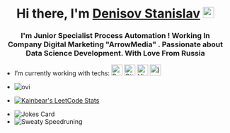 <h1 align="center">Hi there, I'm <a href="https://vk.com/kainbear" target="_blank">Denisov Stanislav</a> 
<img src="https://raw.githubusercontent.com/Tarikul-Islam-Anik/Animated-Fluent-Emojis/master/Emojis/Smilies/Blue%20Heart.png" alt="Blue Heart" width="25" height="25" />
<h3 align="center">I'm Junior Specialist Process Automation !  Working In Company Digital Marketing "ArrowMedia" . Passionate about Data Science Development. With Love From Russia </h3>
  
-  I’m currently working with techs: <img src="https://user-images.githubusercontent.com/74038190/212257472-08e52665-c503-4bd9-aa20-f5a4dae769b5.gif" alt="Python Icon" width="25" height="25" /> <img src="https://user-images.githubusercontent.com/74038190/212257468-1e9a91f1-b626-4baa-b15d-5c385dfa7ed2.gif" alt="Github" width="25" height="25" /> <img src="https://user-images.githubusercontent.com/74038190/212257465-7ce8d493-cac5-494e-982a-5a9deb852c4b.gif" alt="Visual Studio" width="25" height="25" /> <img src="https://user-images.githubusercontent.com/74038190/212257454-16e3712e-945a-4ca2-b238-408ad0bf87e6.gif" alt="javaScript" width="25" height="25" />

- <img src="https://github-readme-stats.vercel.app/api/top-langs?username=kainbear&show_icons=true&locale=en&layout=compact&theme=chartreuse-dark" alt="ovi" />
- [![Kainbear's LeetCode Stats](https://leetcode-stats.vercel.app/api?username=kainbear&theme=Dark)](https://github.com/JeremyTsaii/leetcode-stats)

- <img src="https://readme-jokes.vercel.app/api?hideBorder" alt="Jokes Card" />

- <img src="https://user-images.githubusercontent.com/74038190/212284119-fbfd994d-8c2a-4a07-a75f-84e513833c1c.gif" alt="Sweaty Speedruning" />
